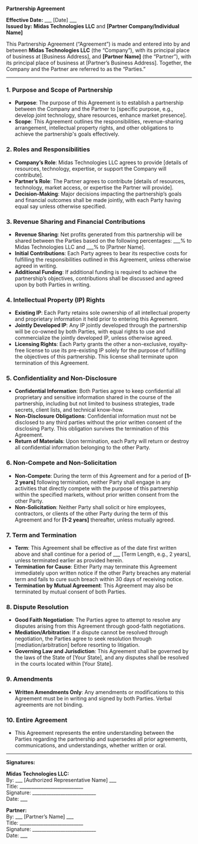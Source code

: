 **Partnership Agreement**

**Effective Date:** ___ [Date] ___  
**Issued by:** **Midas Technologies LLC** and **[Partner Company/Individual Name]**  

This Partnership Agreement (“Agreement”) is made and entered into by and between **Midas Technologies LLC** (the “Company”), with its principal place of business at [Business Address], and **[Partner Name]** (the “Partner”), with its principal place of business at [Partner’s Business Address]. Together, the Company and the Partner are referred to as the “Parties.”

---

### 1. **Purpose and Scope of Partnership**
   - **Purpose**: The purpose of this Agreement is to establish a partnership between the Company and the Partner to [specific purpose, e.g., develop joint technology, share resources, enhance market presence].
   - **Scope**: This Agreement outlines the responsibilities, revenue-sharing arrangement, intellectual property rights, and other obligations to achieve the partnership's goals effectively.

### 2. **Roles and Responsibilities**
   - **Company’s Role**: Midas Technologies LLC agrees to provide [details of resources, technology, expertise, or support the Company will contribute].
   - **Partner’s Role**: The Partner agrees to contribute [details of resources, technology, market access, or expertise the Partner will provide].
   - **Decision-Making**: Major decisions impacting the partnership’s goals and financial outcomes shall be made jointly, with each Party having equal say unless otherwise specified.

### 3. **Revenue Sharing and Financial Contributions**
   - **Revenue Sharing**: Net profits generated from this partnership will be shared between the Parties based on the following percentages: ___% to Midas Technologies LLC and ___% to [Partner Name].
   - **Initial Contributions**: Each Party agrees to bear its respective costs for fulfilling the responsibilities outlined in this Agreement, unless otherwise agreed in writing.
   - **Additional Funding**: If additional funding is required to achieve the partnership’s objectives, contributions shall be discussed and agreed upon by both Parties in writing.

### 4. **Intellectual Property (IP) Rights**
   - **Existing IP**: Each Party retains sole ownership of all intellectual property and proprietary information it held prior to entering this Agreement.
   - **Jointly Developed IP**: Any IP jointly developed through the partnership will be co-owned by both Parties, with equal rights to use and commercialize the jointly developed IP, unless otherwise agreed.
   - **Licensing Rights**: Each Party grants the other a non-exclusive, royalty-free license to use its pre-existing IP solely for the purpose of fulfilling the objectives of this partnership. This license shall terminate upon termination of this Agreement.

### 5. **Confidentiality and Non-Disclosure**
   - **Confidential Information**: Both Parties agree to keep confidential all proprietary and sensitive information shared in the course of the partnership, including but not limited to business strategies, trade secrets, client lists, and technical know-how.
   - **Non-Disclosure Obligations**: Confidential information must not be disclosed to any third parties without the prior written consent of the disclosing Party. This obligation survives the termination of this Agreement.
   - **Return of Materials**: Upon termination, each Party will return or destroy all confidential information belonging to the other Party.

### 6. **Non-Compete and Non-Solicitation**
   - **Non-Compete**: During the term of this Agreement and for a period of **[1-2 years]** following termination, neither Party shall engage in any activities that directly compete with the purpose of this partnership within the specified markets, without prior written consent from the other Party.
   - **Non-Solicitation**: Neither Party shall solicit or hire employees, contractors, or clients of the other Party during the term of this Agreement and for **[1-2 years]** thereafter, unless mutually agreed.

### 7. **Term and Termination**
   - **Term**: This Agreement shall be effective as of the date first written above and shall continue for a period of ___ [Term Length, e.g., 2 years], unless terminated earlier as provided herein.
   - **Termination for Cause**: Either Party may terminate this Agreement immediately upon written notice if the other Party breaches any material term and fails to cure such breach within 30 days of receiving notice.
   - **Termination by Mutual Agreement**: This Agreement may also be terminated by mutual consent of both Parties.

### 8. **Dispute Resolution**
   - **Good Faith Negotiation**: The Parties agree to attempt to resolve any disputes arising from this Agreement through good-faith negotiations.
   - **Mediation/Arbitration**: If a dispute cannot be resolved through negotiation, the Parties agree to seek resolution through [mediation/arbitration] before resorting to litigation.
   - **Governing Law and Jurisdiction**: This Agreement shall be governed by the laws of the State of [Your State], and any disputes shall be resolved in the courts located within [Your State].

### 9. **Amendments**
   - **Written Amendments Only**: Any amendments or modifications to this Agreement must be in writing and signed by both Parties. Verbal agreements are not binding.

### 10. **Entire Agreement**
   - This Agreement represents the entire understanding between the Parties regarding the partnership and supersedes all prior agreements, communications, and understandings, whether written or oral.

---

**Signatures:**

**Midas Technologies LLC:**  
By: ___ [Authorized Representative Name] ___  
Title: ___________________________  
Signature: ___________________________  
Date: ___

**Partner:**  
By: ___ [Partner’s Name] ___  
Title: ___________________________  
Signature: ___________________________  
Date: ___


